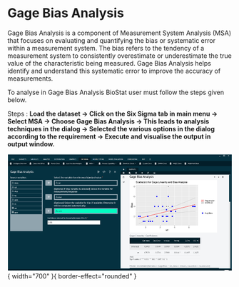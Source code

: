# Gage Bias Analysis

Gage Bias Analysis is a component of Measurement System Analysis (MSA) that focuses on evaluating and quantifying the bias or systematic error within a measurement system. The bias refers to the tendency of a measurement system to consistently overestimate or underestimate the true value of the characteristic being measured. Gage Bias Analysis helps identify and understand this systematic error to improve the accuracy of measurements.

To analyse in Gage Bias Analysis BioStat user must follow the steps given below.

Steps
: __Load the dataset -> Click on the Six Sigma tab in main menu -> Select MSA -> Choose Gage Bias Analysis -> This leads to analysis techniques in the dialog -> Selected the various options in the dialog according to the requirement -> Execute and visualise the output in output window.__

![alt text](screenshots/image286.png){ width="700" }{ border-effect="rounded" }
